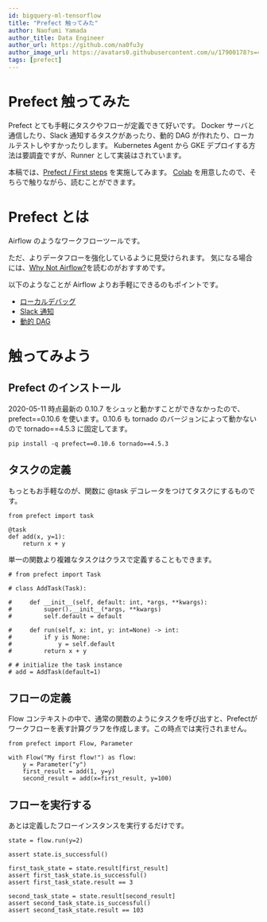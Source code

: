 ```yaml
---
id: bigquery-ml-tensorflow
title: "Prefect 触ってみた"
author: Naofumi Yamada
author_title: Data Engineer
author_url: https://github.com/na0fu3y
author_image_url: https://avatars0.githubusercontent.com/u/17900178?s=400&v=4
tags: [prefect]
---
```


# Prefect 触ってみた
Prefect とても手軽にタスクやフローが定義できて好いです。
Docker サーバと通信したり、Slack 通知するタスクがあったり、動的 DAG が作れたり、ローカルテストしやすかったりします。
Kubernetes Agent から GKE デプロイする方法は要調査ですが、Runner として実装はされています。

本稿では、[Prefect / First steps](https://docs.prefect.io/core/getting_started/first-steps.html) を実施してみます。
[Colab](https://colab.research.google.com/drive/1yb0oFXzN6Jl0hNn6uHzv7PwvB5FjPFmB?usp=sharing) を用意したので、そちらで触りながら、読むことができます。

# Prefect とは
Airflow のようなワークフローツールです。

ただ、よりデータフローを強化しているように見受けられます。
気になる場合には、[Why Not Airflow?](https://docs.prefect.io/core/getting_started/why-not-airflow.html)を読むのがおすすめです。

以下のようなことが Airflow よりお手軽にできるのもポイントです。
- [ローカルデバッグ](https://docs.prefect.io/core/advanced_tutorials/local-debugging.html)
- [Slack 通知](https://docs.prefect.io/core/advanced_tutorials/slack-notifications.html#using-your-url-to-get-notifications)
- [動的 DAG](https://docs.prefect.io/core/advanced_tutorials/task-looping.html)

# 触ってみよう
## Prefect のインストール
2020-05-11 時点最新の 0.10.7 をシュッと動かすことができなかったので、prefect==0.10.6 を使います。0.10.6 も tornado のバージョンによって動かないので tornado==4.5.3 に固定してます。

```
pip install -q prefect==0.10.6 tornado==4.5.3
```

## タスクの定義
もっともお手軽なのが、関数に @task デコレータをつけてタスクにするものです。
```
from prefect import task

@task
def add(x, y=1):
    return x + y
```

単一の関数より複雑なタスクはクラスで定義することもできます。
```
# from prefect import Task

# class AddTask(Task):

#     def __init__(self, default: int, *args, **kwargs):
#         super().__init__(*args, **kwargs)
#         self.default = default

#     def run(self, x: int, y: int=None) -> int:
#         if y is None:
#             y = self.default
#         return x + y

# # initialize the task instance
# add = AddTask(default=1)
```

## フローの定義
Flow コンテキストの中で、通常の関数のようにタスクを呼び出すと、Prefectがワークフローを表す計算グラフを作成します。この時点では実行されません。

```
from prefect import Flow, Parameter

with Flow("My first flow!") as flow:
    y = Parameter("y")
    first_result = add(1, y=y)
    second_result = add(x=first_result, y=100)
```

## フローを実行する
あとは定義したフローインスタンスを実行するだけです。
```
state = flow.run(y=2)

assert state.is_successful()

first_task_state = state.result[first_result]
assert first_task_state.is_successful()
assert first_task_state.result == 3

second_task_state = state.result[second_result]
assert second_task_state.is_successful()
assert second_task_state.result == 103
```